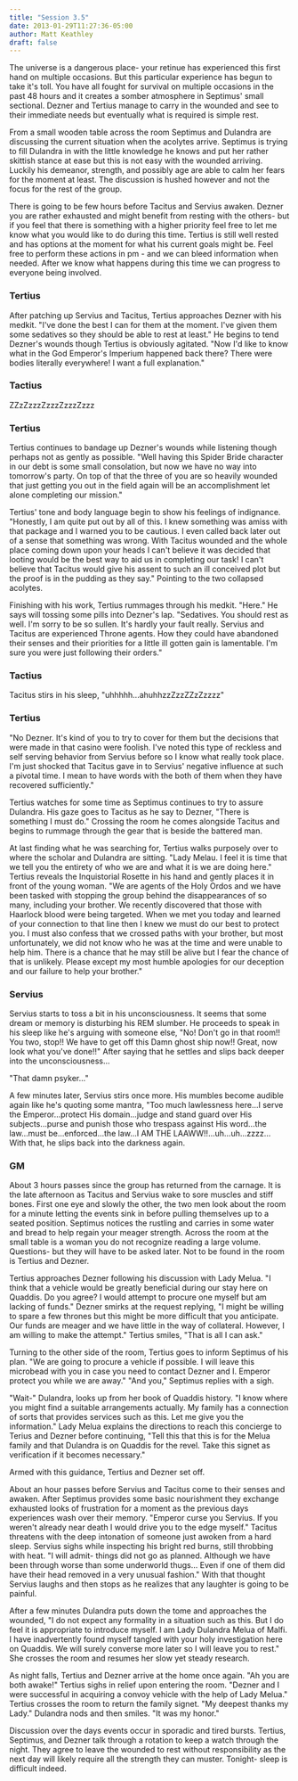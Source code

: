 ```yaml
---
title: "Session 3.5"
date: 2013-01-29T11:27:36-05:00
author: Matt Keathley
draft: false
---
```

The universe is a dangerous place- your retinue has experienced this first hand on multiple occasions. But this particular experience has begun to take it's toll. You have all fought for survival on multiple occasions in the past 48 hours and it creates a somber atmosphere in Septimus' small sectional. Dezner and Tertius manage to carry in the wounded and see to their immediate needs but eventually what is required is simple rest.

From a small wooden table across the room Septimus and Dulandra are discussing the current situation when the acolytes arrive. Septimus is trying to fill Dulandra in with the little knowledge he knows and put her rather skittish stance at ease but this is not easy with the wounded arriving. Luckily his demeanor, strength, and possibly age are able to calm her fears for the moment at least. The discussion is hushed however and not the focus for the rest of the group.

There is going to be few hours before Tacitus and Servius awaken. Dezner you are rather exhausted and might benefit from resting with the others- but if you feel that there is something with a higher priority feel free to let me know what you would like to do during this time. Tertius is still well rested and has options at the moment for what his current goals might be. Feel free to perform these actions in pm - and we can bleed information when needed. After we know what happens during this time we can progress to everyone being involved.

### Tertius
After patching up Servius and Tacitus, Tertius approaches Dezner with his medkit. "I've done the best I can for them at the moment. I've given them some sedatives so they should be able to rest at least." He begins to tend Dezner's wounds though Tertius is obviously agitated. "Now I'd like to know what in the God Emperor's Imperium happened back there? There were bodies literally everywhere! I want a full explanation."

### Tactius
ZZzZzzzZzzzZzzzZzzz

### Tertius
Tertius continues to bandage up Dezner's wounds while listening though perhaps not as gently as possible. "Well having this Spider Bride character in our debt is some small consolation, but now we have no way into tomorrow's party. On top of that the three of you are so heavily wounded that just getting you out in the field again will be an accomplishment let alone completing our mission."

Tertius' tone and body language begin to show his feelings of indignance. "Honestly, I am quite put out by all of this. I knew something was amiss with that package and I warned you to be cautious. I even called back later out of a sense that something was wrong. With Tacitus wounded and the whole place coming down upon your heads I can't believe it was decided that looting would be the best way to aid us in completing our task! I can't believe that Tacitus would give his assent to such an ill conceived plot but the proof is in the pudding as they say." Pointing to the two collapsed acolytes.

Finishing with his work, Tertius rummages through his medkit. "Here." He says will tossing some pills into Dezner's lap. "Sedatives. You should rest as well. I'm sorry to be so sullen. It's hardly your fault really. Servius and Tacitus are experienced Throne agents. How they could have abandoned their senses and their priorities for a little ill gotten gain is lamentable. I'm sure you were just following their orders."

### Tactius
Tacitus stirs in his sleep, "uhhhhh...ahuhhzzZzzZZzZzzzz"

### Tertius
"No Dezner. It's kind of you to try to cover for them but the decisions that were made in that casino were foolish. I've noted this type of reckless and self serving behavior from Servius before so I know what really took place. I'm just shocked that Tacitus gave in to Servius' negative influence at such a pivotal time. I mean to have words with the both of them when they have recovered sufficiently."

Tertius watches for some time as Septimus continues to try to assure Dulandra. His gaze goes to Tacitus as he say to Dezner, "There is something I must do." Crossing the room he comes alongside Tacitus and begins to rummage through the gear that is beside the battered man.

At last finding what he was searching for, Tertius walks purposely over to where the scholar and Dulandra are sitting. "Lady Melau. I feel it is time that we tell you the entirety of who we are and what it is we are doing here." Tertius reveals the Inquistorial Rosette in his hand and gently places it in front of the young woman. "We are agents of the Holy Ordos and we have been tasked with stopping the group behind the disappearances of so many, including your brother. We recently discovered that those with Haarlock blood were being targeted. When we met you today and learned of your connection to that line then I knew we must do our best to protect you. I must also confess that we crossed paths with your brother, but most unfortunately, we did not know who he was at the time and were unable to help him. There is a chance that he may still be alive but I fear the chance of that is unlikely. Please except my most humble apologies for our deception and our failure to help your brother."

### Servius
Servius starts to toss a bit in his unconsciousness. It seems that some dream or memory is disturbing his REM slumber. He proceeds to speak in his sleep like he's arguing with someone else, "No! Don't go in that room!! You two, stop!! We have to get off this Damn ghost ship now!! Great, now look what you've done!!" After saying that he settles and slips back deeper into the unconsciousness...

"That damn psyker..." 

A few minutes later, Servius stirs once more. His mumbles become audible again like he's quoting some mantra, "Too much lawlessness here...I serve the Emperor...protect His domain...judge and stand guard over His subjects...purse and punish those who trespass against His word...the law...must be...enforced...the law...I AM THE LAAWW!!...uh...uh...zzzz... With that, he slips back into the darkness again.

### GM

About 3 hours passes since the group has returned from the carnage. It is the late afternoon as Tacitus and Servius wake to sore muscles and stiff bones. First one eye and slowly the other, the two men look about the room for a minute letting the events sink in before pulling themselves up to a seated position. Septimus notices the rustling and carries in some water and bread to help regain your meager strength. Across the room at the small table is a woman you do not recognize reading a large volume. Questions- but they will have to be asked later. Not to be found in the room is Tertius and Dezner.

Tertius approaches Dezner following his discussion with Lady Melua. "I think that a vehicle would be greatly beneficial during our stay here on Quaddis. Do you agree? I would attempt to procure one myself but am lacking of funds." Dezner smirks at the request replying, "I might be willing to spare a few thrones but this might be more difficult that you anticipate. Our funds are meager and we have little in the way of collateral. However, I am willing to make the attempt." Tertius smiles, "That is all I can ask."

Turning to the other side of the room, Tertius goes to inform Septimus of his plan. "We are going to procure a vehicle if possible. I will leave this microbead with you in case you need to contact Dezner and I. Emperor protect you while we are away." "And you," Septimus replies with a sigh.

"Wait-" Dulandra, looks up from her book of Quaddis history. "I know where you might find a suitable arrangements actually. My family has a connection of sorts that provides services such as this. Let me give you the information." Lady Melua explains the directions to reach this concierge to Terius and Dezner before continuing, "Tell this that this is for the Melua family and that Dulandra is on Quaddis for the revel. Take this signet as verification if it becomes necessary."

Armed with this guidance, Tertius and Dezner set off.

About an hour passes before Servius and Tacitus come to their senses and awaken. After Septimus provides some basic nourishment they exchange exhausted looks of frustration for a moment as the previous days experiences wash over their memory. "Emperor curse you Servius. If you weren't already near death I would drive you to the edge myself." Tacitus threatens with the deep intonation of someone just awoken from a hard sleep. Servius sighs while inspecting his bright red burns, still throbbing with heat. "I will admit- things did not go as planned. Although we have been through worse than some underworld thugs… Even if one of them did have their head removed in a very unusual fashion." With that thought Servius laughs and then stops as he realizes that any laughter is going to be painful.

After a few minutes Dulandra puts down the tome and approaches the wounded, "I do not expect any formality in a situation such as this. But I do feel it is appropriate to introduce myself. I am Lady Dulandra Melua of Malfi. I have inadvertently found myself tangled with your holy investigation here on Quaddis. We will surely converse more later so I will leave you to rest." She crosses the room and resumes her slow yet steady research.

As night falls, Tertius and Dezner arrive at the home once again. "Ah you are both awake!" Tertius sighs in relief upon entering the room. "Dezner and I were successful in acquiring a convoy vehicle with the help of Lady Melua." Tertius crosses the room to return the family signet. "My deepest thanks my Lady." Dulandra nods and then smiles. "It was my honor."

Discussion over the days events occur in sporadic and tired bursts. Tertius, Septimus, and Dezner talk through a rotation to keep a watch through the night. They agree to leave the wounded to rest without responsibility as the next day will likely require all the strength they can muster. Tonight- sleep is difficult indeed.
